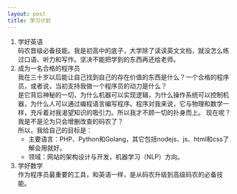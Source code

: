 ```yaml
---
layout: post
title: 学习计划
---
```

1. 学好英语  
码农晋级必备技能。我是初高中的底子，大学除了读读英文文档，就没怎么练过口语、听力和写作。坚决不能把学到的东西再还给老师。  
2. 成为一名合格的程序员   
我在三十岁以后能让自己找到自己的存在价值的东西是什么？一个合格的程序员，或者说，当初支持我做一个程序员的动力是什么？  
是它背后神秘的一切，为什么机器可以实现逻辑，为什么操作系统可以控制机器，为什么人可以通过编程语言编写程序。程序对我来说，它与物理和数学一样，充斥着对我渴望知识的吸引力。所以我才不顾一切的扑身而上。
现在呢？我是不是沦为只会增删改查的码农了？  
所以，我给自己的目标是：  
    * 主要语言：PHP、Python和Golang，其它包括nodejs、js、html和css了解会用就好。  
    * 领域：网站的架构设计与开发，机器学习（NLP）方向。  
3. 学好数学  
作为程序员最重要的工具，和英语一样，是从码农升级到高级码农的必备技能。  
